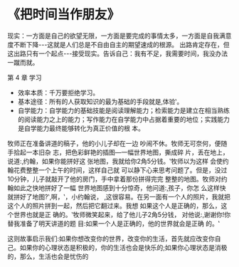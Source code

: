 # 《把时间当作朋友》
现实：一方面是自己的欲望无限，一方面是要完成的事情太多，一方面是自我满意度不断下降---这就是人们总是不自由自主的期望速成的根源。
出路肯定存在，但这出路只有一个起点---接受现实。告诉自己：我有不足，我需要时间，我没办法一蹴而就。

第 4 章 学习
- 效率本质：千万要拒绝学习。
- 基本途径：所有的人获取知识的最为基础的手段就是‚体验‛。
- 自学能力：自学能力的基础技能是阅读理解能力；检索能力是建立在相当熟练的阅读能力之上的能力；写作能力在自学能力中占据着重要的地位；实践能力是自学能力最终能够转化为真正价值的根
本。


牧师正在准备讲道的稿子，他的小儿子却在一边 吵闹不休。牧师无可奈何，便随手拾起一本旧杂 志，把色彩鲜艳的插图—一幅世界地图，撕成碎 片，丢在地上，说道:‚约翰，如果你能拼好这 张地图，我就给你2角5分钱。‛牧师以为这样 会使约翰花费整整一个上午的时间，这样自己就 可以静下心来思考问题了。但是，没过10分钟，儿子就敲开了他的房门，手中拿着那份拼得完完 整整的地图。牧师对约翰如此之快地拼好了一幅 世界地图感到十分惊奇，他问道:‚孩子，你怎 么这样快就拼好了地图?‛‚啊，‛，小约翰说， ‚这很容易。在另一面有一个人的照片，我就把 这个人的照片拼到一起，然后把它翻过来。我想 如果这个人是正确的，那么，这个世界也就是正 确的。‛牧师微笑起来，给了他儿子2角5分钱， 对他说:‚谢谢你!你替我准备了明天讲道的题 目:如果一个人是正确的，他的世界就会是正确 的。‛

这则故事启示我们:如果你想改变你的世界，改变你的生活，首先就应改变你自己。如果你的心理状态是积极的，你的生活也会是快乐的;如果你心理状态是消极的，那么，生活也会是忧伤的
